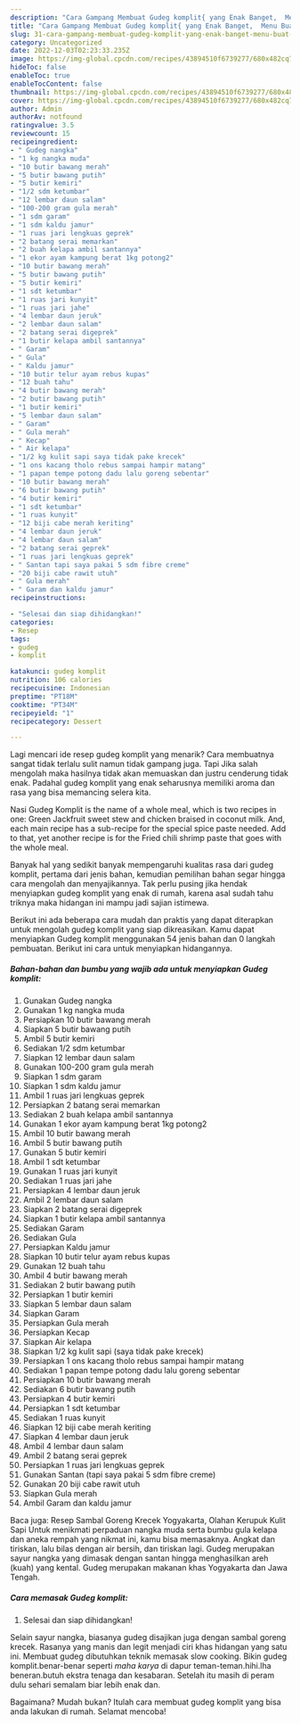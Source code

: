 ```yaml
---
description: "Cara Gampang Membuat Gudeg komplit{ yang Enak Banget,  Menu Buat lebaran"
title: "Cara Gampang Membuat Gudeg komplit{ yang Enak Banget,  Menu Buat lebaran"
slug: 31-cara-gampang-membuat-gudeg-komplit-yang-enak-banget-menu-buat-lebaran
category: Uncategorized
date: 2022-12-03T02:23:33.235Z
image: https://img-global.cpcdn.com/recipes/43894510f6739277/680x482cq70/gudeg-komplit-foto-resep-utama.jpg
hideToc: false
enableToc: true
enableTocContent: false
thumbnail: https://img-global.cpcdn.com/recipes/43894510f6739277/680x482cq70/gudeg-komplit-foto-resep-utama.jpg
cover: https://img-global.cpcdn.com/recipes/43894510f6739277/680x482cq70/gudeg-komplit-foto-resep-utama.jpg
author: Admin
authorAv: notfound
ratingvalue: 3.5
reviewcount: 15
recipeingredient:
- " Gudeg nangka"
- "1 kg nangka muda"
- "10 butir bawang merah"
- "5 butir bawang putih"
- "5 butir kemiri"
- "1/2 sdm ketumbar"
- "12 lembar daun salam"
- "100-200 gram gula merah"
- "1 sdm garam"
- "1 sdm kaldu jamur"
- "1 ruas jari lengkuas geprek"
- "2 batang serai memarkan"
- "2 buah kelapa ambil santannya"
- "1 ekor ayam kampung berat 1kg potong2"
- "10 butir bawang merah"
- "5 butir bawang putih"
- "5 butir kemiri"
- "1 sdt ketumbar"
- "1 ruas jari kunyit"
- "1 ruas jari jahe"
- "4 lembar daun jeruk"
- "2 lembar daun salam"
- "2 batang serai digeprek"
- "1 butir kelapa ambil santannya"
- " Garam"
- " Gula"
- " Kaldu jamur"
- "10 butir telur ayam rebus kupas"
- "12 buah tahu"
- "4 butir bawang merah"
- "2 butir bawang putih"
- "1 butir kemiri"
- "5 lembar daun salam"
- " Garam"
- " Gula merah"
- " Kecap"
- " Air kelapa"
- "1/2 kg kulit sapi saya tidak pake krecek"
- "1 ons kacang tholo rebus sampai hampir matang"
- "1 papan tempe potong dadu lalu goreng sebentar"
- "10 butir bawang merah"
- "6 butir bawang putih"
- "4 butir kemiri"
- "1 sdt ketumbar"
- "1 ruas kunyit"
- "12 biji cabe merah keriting"
- "4 lembar daun jeruk"
- "4 lembar daun salam"
- "2 batang serai geprek"
- "1 ruas jari lengkuas geprek"
- " Santan tapi saya pakai 5 sdm fibre creme"
- "20 biji cabe rawit utuh"
- " Gula merah"
- " Garam dan kaldu jamur"
recipeinstructions:

- "Selesai dan siap dihidangkan!"
categories:
- Resep
tags:
- gudeg
- komplit

katakunci: gudeg komplit 
nutrition: 106 calories
recipecuisine: Indonesian
preptime: "PT18M"
cooktime: "PT34M"
recipeyield: "1"
recipecategory: Dessert

---
```



Lagi mencari ide resep gudeg komplit yang menarik? Cara membuatnya sangat tidak terlalu sulit namun tidak gampang juga. Tapi Jika salah mengolah maka hasilnya tidak akan memuaskan dan justru cenderung tidak enak. Padahal gudeg komplit yang enak seharusnya memiliki aroma dan rasa yang bisa memancing selera kita.


Nasi Gudeg Komplit is the name of a whole meal, which is two recipes in one: Green Jackfruit sweet stew and chicken braised in coconut milk. And, each main recipe has a sub-recipe for the special spice paste needed. Add to that, yet another recipe is for the Fried chili shrimp paste that goes with the whole meal.

Banyak hal yang sedikit banyak mempengaruhi kualitas rasa dari gudeg komplit, pertama dari jenis bahan, kemudian pemilihan bahan segar hingga cara mengolah dan menyajikannya. Tak perlu pusing jika hendak menyiapkan gudeg komplit yang enak di rumah, karena asal sudah tahu triknya maka hidangan ini mampu jadi sajian istimewa.


Berikut ini ada beberapa cara mudah dan praktis yang dapat diterapkan untuk mengolah gudeg komplit yang siap dikreasikan. Kamu dapat menyiapkan Gudeg komplit menggunakan 54 jenis bahan dan 0 langkah pembuatan. Berikut ini cara untuk menyiapkan hidangannya.

<!--inarticleads1-->

##### Bahan-bahan dan bumbu yang wajib ada untuk menyiapkan Gudeg komplit:

1. Gunakan  Gudeg nangka
1. Gunakan 1 kg nangka muda
1. Persiapkan 10 butir bawang merah
1. Siapkan 5 butir bawang putih
1. Ambil 5 butir kemiri
1. Sediakan 1/2 sdm ketumbar
1. Siapkan 12 lembar daun salam
1. Gunakan 100-200 gram gula merah
1. Siapkan 1 sdm garam
1. Siapkan 1 sdm kaldu jamur
1. Ambil 1 ruas jari lengkuas geprek
1. Persiapkan 2 batang serai memarkan
1. Sediakan 2 buah kelapa ambil santannya
1. Gunakan 1 ekor ayam kampung berat 1kg potong2
1. Ambil 10 butir bawang merah
1. Ambil 5 butir bawang putih
1. Gunakan 5 butir kemiri
1. Ambil 1 sdt ketumbar
1. Gunakan 1 ruas jari kunyit
1. Sediakan 1 ruas jari jahe
1. Persiapkan 4 lembar daun jeruk
1. Ambil 2 lembar daun salam
1. Siapkan 2 batang serai digeprek
1. Siapkan 1 butir kelapa ambil santannya
1. Sediakan  Garam
1. Sediakan  Gula
1. Persiapkan  Kaldu jamur
1. Siapkan 10 butir telur ayam rebus kupas
1. Gunakan 12 buah tahu
1. Ambil 4 butir bawang merah
1. Sediakan 2 butir bawang putih
1. Persiapkan 1 butir kemiri
1. Siapkan 5 lembar daun salam
1. Siapkan  Garam
1. Persiapkan  Gula merah
1. Persiapkan  Kecap
1. Siapkan  Air kelapa
1. Siapkan 1/2 kg kulit sapi (saya tidak pake krecek)
1. Persiapkan 1 ons kacang tholo rebus sampai hampir matang
1. Sediakan 1 papan tempe potong dadu lalu goreng sebentar
1. Persiapkan 10 butir bawang merah
1. Sediakan 6 butir bawang putih
1. Persiapkan 4 butir kemiri
1. Persiapkan 1 sdt ketumbar
1. Sediakan 1 ruas kunyit
1. Siapkan 12 biji cabe merah keriting
1. Siapkan 4 lembar daun jeruk
1. Ambil 4 lembar daun salam
1. Ambil 2 batang serai geprek
1. Persiapkan 1 ruas jari lengkuas geprek
1. Gunakan  Santan (tapi saya pakai 5 sdm fibre creme)
1. Gunakan 20 biji cabe rawit utuh
1. Siapkan  Gula merah
1. Ambil  Garam dan kaldu jamur


Baca juga: Resep Sambal Goreng Krecek Yogyakarta, Olahan Kerupuk Kulit Sapi Untuk menikmati perpaduan nangka muda serta bumbu gula kelapa dan aneka rempah yang nikmat ini, kamu bisa memasaknya. Angkat dan tiriskan, lalu bilas dengan air bersih, dan tiriskan lagi. Gudeg merupakan sayur nangka yang dimasak dengan santan hingga menghasilkan areh (kuah) yang kental. Gudeg merupakan makanan khas Yogyakarta dan Jawa Tengah. 

<!--inarticleads2-->

##### Cara memasak Gudeg komplit:


1. Selesai dan siap dihidangkan!

Selain sayur nangka, biasanya gudeg disajikan juga dengan sambal goreng krecek. Rasanya yang manis dan legit menjadi ciri khas hidangan yang satu ini. Membuat gudeg dibutuhkan teknik memasak slow cooking. Bikin gudeg komplit.benar-benar seperti *maha karya* di dapur teman-teman.hihi.lha beneran.butuh ekstra tenaga dan kesabaran. Setelah itu masih di peram dulu sehari semalam biar lebih enak dan. 

Bagaimana? Mudah bukan? Itulah cara membuat gudeg komplit yang bisa anda lakukan di rumah. Selamat mencoba!
